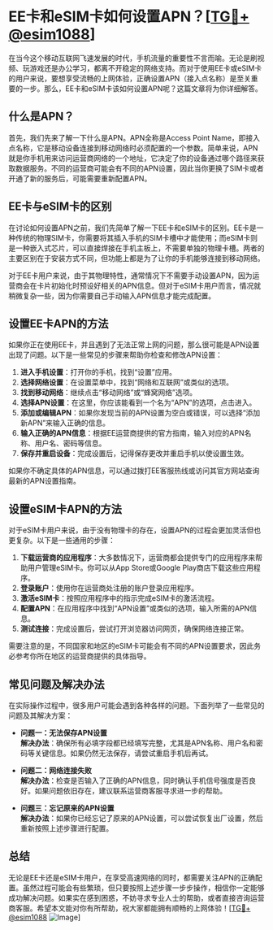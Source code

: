 # EE卡和eSIM卡如何设置APN？[[TG💪+ @esim1088](https://t.me/s/esim1088)]

在当今这个移动互联网飞速发展的时代，手机流量的重要性不言而喻。无论是刷视频、玩游戏还是办公学习，都离不开稳定的网络支持。而对于使用EE卡或eSIM卡的用户来说，要想享受流畅的上网体验，正确设置APN（接入点名称）是至关重要的一步。那么，EE卡和eSIM卡该如何设置APN呢？这篇文章将为你详细解答。

## 什么是APN？

首先，我们先来了解一下什么是APN。APN全称是Access Point Name，即接入点名称，它是移动设备连接到移动网络时必须配置的一个参数。简单来说，APN就是你手机用来访问运营商网络的一个地址，它决定了你的设备通过哪个路径来获取数据服务。不同的运营商可能会有不同的APN设置，因此当你更换了SIM卡或者开通了新的服务后，可能需要重新配置APN。

## EE卡与eSIM卡的区别

在讨论如何设置APN之前，我们先简单了解一下EE卡和eSIM卡的区别。EE卡是一种传统的物理SIM卡，你需要将其插入手机的SIM卡槽中才能使用；而eSIM卡则是一种嵌入式芯片，可以直接焊接在手机主板上，不需要单独的物理卡槽。两者的主要区别在于安装方式不同，但功能上都是为了让你的手机能够连接到移动网络。

对于EE卡用户来说，由于其物理特性，通常情况下不需要手动设置APN，因为运营商会在卡片初始化时预设好相关的APN信息。但对于eSIM卡用户而言，情况就稍微复杂一些，因为你需要自己手动输入APN信息才能完成配置。

## 设置EE卡APN的方法

如果你正在使用EE卡，并且遇到了无法正常上网的问题，那么很可能是APN设置出现了问题。以下是一些常见的步骤来帮助你检查和修改APN设置：

1. **进入手机设置**：打开你的手机，找到“设置”应用。
2. **选择网络设置**：在设置菜单中，找到“网络和互联网”或类似的选项。
3. **找到移动网络**：继续点击“移动网络”或“蜂窝网络”选项。
4. **选择APN设置**：在这里，你应该能看到一个名为“APN”的选项，点击进入。
5. **添加或编辑APN**：如果你发现当前的APN设置为空白或错误，可以选择“添加新APN”来输入正确的信息。
6. **输入正确的APN信息**：根据EE运营商提供的官方指南，输入对应的APN名称、用户名、密码等信息。
7. **保存并重启设备**：完成设置后，记得保存更改并重启手机以使设置生效。

如果你不确定具体的APN信息，可以通过拨打EE客服热线或访问其官方网站查询最新的APN设置指南。

## 设置eSIM卡APN的方法

对于eSIM卡用户来说，由于没有物理卡的存在，设置APN的过程会更加灵活但也更复杂。以下是一些通用的步骤：

1. **下载运营商的应用程序**：大多数情况下，运营商都会提供专门的应用程序来帮助用户管理eSIM卡。你可以从App Store或Google Play商店下载这些应用程序。
2. **登录账户**：使用你在运营商处注册的账户登录应用程序。
3. **激活eSIM卡**：按照应用程序中的指示完成eSIM卡的激活流程。
4. **配置APN**：在应用程序中找到“APN设置”或类似的选项，输入所需的APN信息。
5. **测试连接**：完成设置后，尝试打开浏览器访问网页，确保网络连接正常。

需要注意的是，不同国家和地区的eSIM卡可能会有不同的APN设置要求，因此务必参考你所在地区的运营商提供的具体指导。

## 常见问题及解决办法

在实际操作过程中，很多用户可能会遇到各种各样的问题。下面列举了一些常见的问题及其解决方案：

- **问题一：无法保存APN设置**  
  **解决办法**：确保所有必填字段都已经填写完整，尤其是APN名称、用户名和密码等关键信息。如果仍然无法保存，请尝试重启手机后再试。

- **问题二：网络连接失败**  
  **解决办法**：检查是否输入了正确的APN信息，同时确认手机信号强度是否良好。如果问题依旧存在，建议联系运营商客服寻求进一步的帮助。

- **问题三：忘记原来的APN设置**  
  **解决办法**：如果你已经忘记了原来的APN设置，可以尝试恢复出厂设置，然后重新按照上述步骤进行配置。

## 总结

无论是EE卡还是eSIM卡用户，在享受高速网络的同时，都需要关注APN的正确配置。虽然过程可能会有些繁琐，但只要按照上述步骤一步步操作，相信你一定能够成功解决问题。如果实在感到困惑，不妨寻求专业人士的帮助，或者直接咨询运营商客服。希望本文能对你有所帮助，祝大家都能拥有顺畅的上网体验！[[TG💪+ @esim1088](https://t.me/s/esim1088) ![Image](https://i.postimg.cc/4NQfJmqS/Snipaste-2025-05-13-00-14-12.png)]